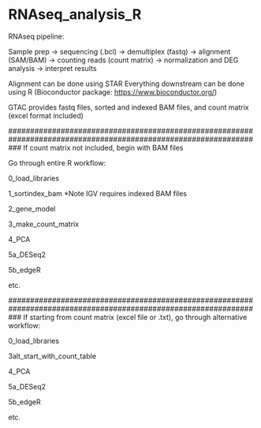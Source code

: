 # RNAseq_analysis_R

RNAseq pipeline:

Sample prep -> sequencing (.bcl) -> demultiplex (fastq) -> alignment 
(SAM/BAM) -> counting reads (count matrix) -> 
normalization and DEG analysis -> interpret results


Alignment can be done using STAR
Everything downstream can be done using R (Bioconductor package: https://www.bioconductor.org/)


GTAC provides fastq files, sorted and indexed BAM files, and count 
matrix  (excel format included)



###################################################################################################################
If count matrix not included, begin with BAM files

Go through entire R workflow:


0_load_libraries

1_sortindex_bam          *Note IGV requires indexed BAM files

2_gene_model

3_make_count_matrix

4_PCA

5a_DESeq2

5b_edgeR

etc.



###################################################################################################################
If starting from count matrix (excel file or .txt), 
go through 
alternative workflow:


0_load_libraries 

3alt_start_with_count_table

4_PCA 

5a_DESeq2 

5b_edgeR 

etc.

